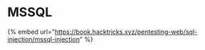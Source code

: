 # MSSQL

{% embed url="https://book.hacktricks.xyz/pentesting-web/sql-injection/mssql-injection" %}



